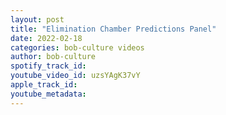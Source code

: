 ```yaml
---
layout: post
title: "Elimination Chamber Predictions Panel"
date: 2022-02-18
categories: bob-culture videos
author: bob-culture
spotify_track_id: 
youtube_video_id: uzsYAgK37vY
apple_track_id: 
youtube_metadata: 
---
```

